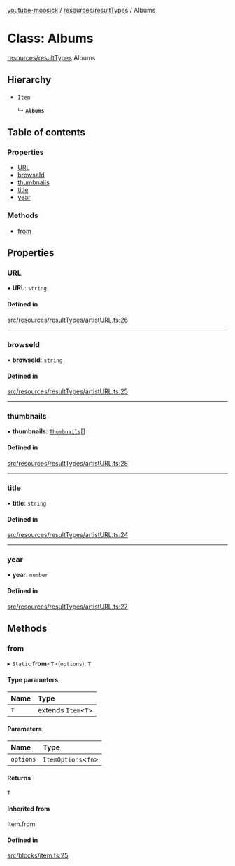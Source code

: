 [youtube-moosick](../README.md) / [resources/resultTypes](../modules/resources_resultTypes.md) / Albums

# Class: Albums

[resources/resultTypes](../modules/resources_resultTypes.md).Albums

## Hierarchy

- `Item`

  ↳ **`Albums`**

## Table of contents

### Properties

- [URL](resources_resultTypes.Albums.md#url)
- [browseId](resources_resultTypes.Albums.md#browseid)
- [thumbnails](resources_resultTypes.Albums.md#thumbnails)
- [title](resources_resultTypes.Albums.md#title)
- [year](resources_resultTypes.Albums.md#year)

### Methods

- [from](resources_resultTypes.Albums.md#from)

## Properties

### URL

• **URL**: `string`

#### Defined in

[src/resources/resultTypes/artistURL.ts:26](https://github.com/EvasiveXkiller/youtube-moosick/blob/2f86a22/src/resources/resultTypes/artistURL.ts#L26)

___

### browseId

• **browseId**: `string`

#### Defined in

[src/resources/resultTypes/artistURL.ts:25](https://github.com/EvasiveXkiller/youtube-moosick/blob/2f86a22/src/resources/resultTypes/artistURL.ts#L25)

___

### thumbnails

• **thumbnails**: [`Thumbnails`](resources_generalTypes.Thumbnails.md)[]

#### Defined in

[src/resources/resultTypes/artistURL.ts:28](https://github.com/EvasiveXkiller/youtube-moosick/blob/2f86a22/src/resources/resultTypes/artistURL.ts#L28)

___

### title

• **title**: `string`

#### Defined in

[src/resources/resultTypes/artistURL.ts:24](https://github.com/EvasiveXkiller/youtube-moosick/blob/2f86a22/src/resources/resultTypes/artistURL.ts#L24)

___

### year

• **year**: `number`

#### Defined in

[src/resources/resultTypes/artistURL.ts:27](https://github.com/EvasiveXkiller/youtube-moosick/blob/2f86a22/src/resources/resultTypes/artistURL.ts#L27)

## Methods

### from

▸ `Static` **from**<`T`\>(`options`): `T`

#### Type parameters

| Name | Type |
| :------ | :------ |
| `T` | extends `Item`<`T`\> |

#### Parameters

| Name | Type |
| :------ | :------ |
| `options` | `ItemOptions`<`fn`\> |

#### Returns

`T`

#### Inherited from

Item.from

#### Defined in

[src/blocks/item.ts:25](https://github.com/EvasiveXkiller/youtube-moosick/blob/2f86a22/src/blocks/item.ts#L25)
